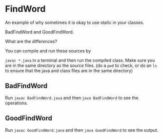 # FindWord 

An example of why sometimes it is okay to use static in your classes.

BadFindWord and GoodFindWord.

What are the differences?

You can compile and run these sources by

`javac *.java` in a terminal and then run the compiled class. 
Make sure you are in the same directory as the source files. 
(do a `pwd` to check, or do an `ls` to ensure that the java and class files are in the same directory)

## BadFindWord

Run `javac BadFindWord.java` and then `java BadFindWord` to see the operations.

## GoodFindWord

Run `javac GoodFindWord.java` and then `java GoodFindWord` to see the output.


